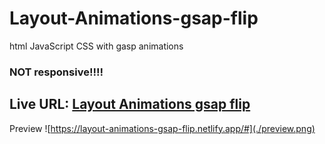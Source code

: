 # Layout-Animations-gsap-flip
html JavaScript CSS with gasp animations

### NOT responsive!!!!

## Live URL: [Layout Animations gsap flip](https://layout-animations-gsap-flip.netlify.app/#)


Preview
![https://layout-animations-gsap-flip.netlify.app/#](./preview.png)